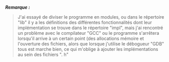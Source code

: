***Remarque :***
> J'ai essayé de diviser le programme en modules, ou dans le répertoire "lib" il y a les définitions des différentes fonctionnalités dont leur implémentation se trouve dans le répertoire "impl", mais j'ai rencontré un problème avec le compilateur "GCC" ou le programme s'arrêtera lorsqu'il arrive à un certain point (des allocations mémoire et l'ouverture des fichiers, alors que lorsque j'utilise le débogueur "GDB" tous est marche bien, ce qui m'oblige à ajouter les implémentations au sein des fichiers ". h"